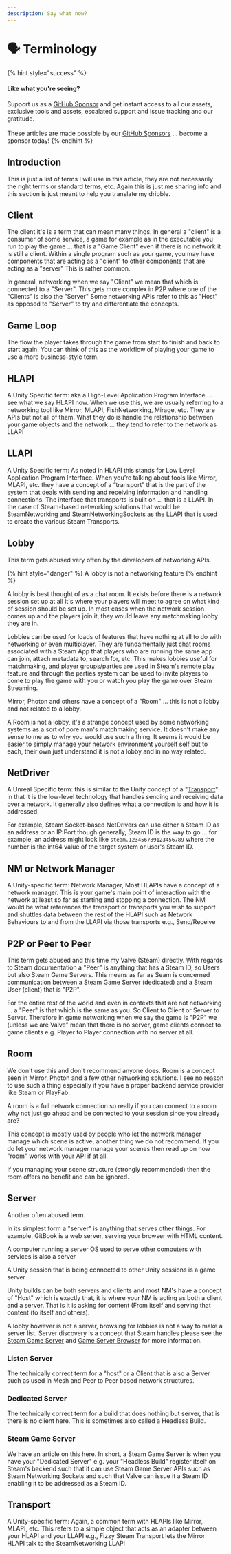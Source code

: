 ```yaml
---
description: Say what now?
---
```


# 🗣 Terminology

{% hint style="success" %}
#### Like what you're seeing?

Support us as a [GitHub Sponsor](../../../../become-a-sponsor/) and get instant access to all our assets, exclusive tools and assets, escalated support and issue tracking and our gratitude.\
\
These articles are made possible by our [GitHub Sponsors](../../../../become-a-sponsor/) ... become a sponsor today!
{% endhint %}

## Introduction

This is just a list of terms I will use in this article, they are not necessarily the right terms or standard terms, etc. Again this is just me sharing info and this section is just meant to help you translate my dribble.

## Client

The client it's is a term that can mean many things. In general a "client" is a consumer of some service, a game for example as in the executable you run to play the game ... that is a "Game Client" even if there is no network it is still a client. Within a single program such as your game, you may have components that are acting as a "client" to other components that are acting as a "server" This is rather common.

In general, networking when we say "Client" we mean that which is connected to a "Server". This gets more complex in P2P where one of the "Clients" is also the "Server" Some networking APIs refer to this as "Host" as opposed to "Server" to try and differentiate the concepts.

## Game Loop

The flow the player takes through the game from start to finish and back to start again. You can think of this as the workflow of playing your game to use a more business-style term.

## HLAPI

A Unity Specific term: aka a High-Level Application Program Interface … see what we say HLAPI now. When we use this, we are usually referring to a networking tool like Mirror, MLAPI, FishNetworking, Mirage, etc. They are APIs but not all of them. What they do is handle the relationship between your game objects and the network … they tend to refer to the network as LLAPI

## LLAPI

A Unity Specific term: As noted in HLAPI this stands for Low Level Application Program Interface. When you’re talking about tools like Mirror, MLAPI, etc. they have a concept of a “transport” that is the part of the system that deals with sending and receiving information and handling connections. The interface that transports is built on … that is a LLAPI. In the case of Steam-based networking solutions that would be SteamNetworking and SteamNetworkingSockets as the LLAPI that is used to create the various Steam Transports.

## Lobby

This term gets abused very often by the developers of networking APIs.

{% hint style="danger" %}
A lobby is not a networking feature
{% endhint %}

A lobby is best thought of as a chat room. It exists before there is a network session set up at all it's where your players will meet to agree on what kind of session should be set up. In most cases when the network session comes up and the players join it, they would leave any matchmaking lobby they are in.

Lobbies can be used for loads of features that have nothing at all to do with networking or even multiplayer. They are fundamentally just chat rooms associated with a Steam App that players who are running the same app can join, attach metadata to, search for, etc. This makes lobbies useful for matchmaking, and player groups/parties are used in Steam's remote play feature and through the parties system can be used to invite players to come to play the game with you or watch you play the game over Steam Streaming.

Mirror, Photon and others have a concept of a "Room" ... this is not a lobby and not related to a lobby.

A Room is not a lobby, it's a strange concept used by some networking systems as a sort of pore man's matchmaking service. It doesn't make any sense to me as to why you would use such a thing. It seems it would be easier to simply manage your network environment yourself self but to each, their own just understand it is not a lobby and in no way related.

## NetDriver

A Unreal Specific term: this is similar to the Unity concept of a "[Transport](terminology.md#transport)" in that it is the low-level technology that handles sending and receiving data over a network. It generally also defines what a connection is and how it is addressed.

For example, Steam Socket-based NetDrivers can use either a Steam ID as an address or an IP:Port though generally, Steam ID is the way to go ... for example, an address might look like `steam.123456789123456789` where the number is the int64 value of the target system or user's Steam ID.

## NM or Network Manager

A Unity-specific term: Network Manager, Most HLAPIs have a concept of a network manager. This is your game's main point of interaction with the network at least so far as starting and stopping a connection. The NM would be what references the transport or transports you wish to support and shuttles data between the rest of the HLAPI such as Network Behaviours to and from the LLAPI via those transports e.g., Send/Receive

## P2P or Peer to Peer

This term gets abused and this time my Valve (Steam) directly. With regards to Steam documentation a "Peer" is anything that has a Steam ID, so Users but also Steam Game Servers. This means as far as Seam is concerned communication between a Steam Game Server (dedicated) and a Steam User (client) that is "P2P".&#x20;

For the entire rest of the world and even in contexts that are not networking ... a "Peer" is that which is the same as you. So Client to Client or Server to Server. Therefore in game networking when we say the game is "P2P" we (unless we are Valve" mean that there is no server, game clients connect to game clients e.g. Player to Player connection with no server at all.

## Room

We don't use this and don't recommend anyone does. Room is a concept seen in Mirror, Photon and a few other networking solutions. I see no reason to use such a thing especially if you have a proper backend service provider like Steam or PlayFab.

A room is a full network connection so really if you can connect to a room why not just go ahead and be connected to your session since you already are?&#x20;

This concept is mostly used by people who let the network manager manage which scene is active, another thing we do not recommend. If you do let your network manager manage your scenes then read up on how "room" works with your API if at all.

If you managing your scene structure (strongly recommended) then the room offers no benefit and can be ignored.

## Server

Another often abused term.

In its simplest form a "server" is anything that serves other things. For example, GitBook is a web server, serving your browser with HTML content.

A computer running a server OS used to serve other computers with services is also a server

A Unity session that is being connected to other Unity sessions is a game server

Unity builds can be both servers and clients and most NM's have a concept of "Host" which is exactly that, it is where your NM is acting as both a client and a server. That is it is asking for content (From itself and serving that content (to itself and others).

A lobby however is not a server, browsing for lobbies is not a way to make a server list. Server discovery is a concept that Steam handles please see the [Steam Game Server](game-server-browser/) and [Game Server Browser](../../../../toolkit-for-steamworks-sdk/unity/components/game-server-browser-manager.md) for more information.

### Listen Server

The technically correct term for a "host" or a Client that is also a Server such as used in Mesh and Peer to Peer based network structures.

### Dedicated Server

The technically correct term for a build that does nothing but server, that is there is no client here. This is sometimes also called a Headless Build.

### Steam Game Server

We have an article on this here. In short, a Steam Game Server is when you have your "Dedicated Server" e.g. your "Headless Build" register itself on Steam's backend such that it can use Steam Game Server APIs such as Steam Networking Sockets and such that Valve can issue it a Steam ID enabling it to be addressed as a Steam ID.

## Transport

A Unity-specific term: Again, a common term with HLAPIs like Mirror, MLAPI, etc. This refers to a simple object that acts as an adapter between your HLAPI and your LLAPI e.g., Fizzy Steam Transport lets the Mirror HLAPI talk to the SteamNetworking LLAPI
